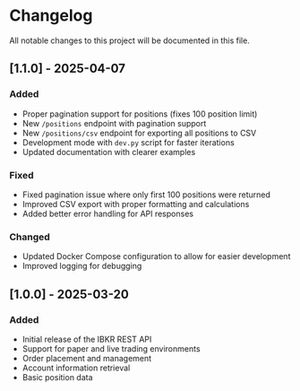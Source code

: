 # Changelog

All notable changes to this project will be documented in this file.

## [1.1.0] - 2025-04-07

### Added
- Proper pagination support for positions (fixes 100 position limit)
- New `/positions` endpoint with pagination support
- New `/positions/csv` endpoint for exporting all positions to CSV
- Development mode with `dev.py` script for faster iterations
- Updated documentation with clearer examples

### Fixed
- Fixed pagination issue where only first 100 positions were returned
- Improved CSV export with proper formatting and calculations
- Added better error handling for API responses

### Changed
- Updated Docker Compose configuration to allow for easier development
- Improved logging for debugging

## [1.0.0] - 2025-03-20

### Added
- Initial release of the IBKR REST API
- Support for paper and live trading environments
- Order placement and management
- Account information retrieval
- Basic position data
